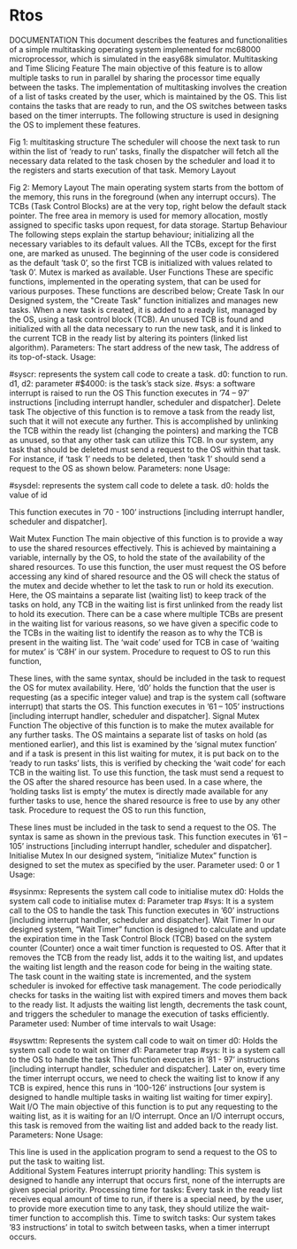 # Rtos
 DOCUMENTATION
This document describes the features and functionalities of a simple multitasking operating system implemented for mc68000 microprocessor, which is simulated in the easy68k simulator.
Multitasking and Time Slicing Feature
The main objective of this feature is to allow multiple tasks to run in parallel by sharing the processor time equally between the tasks.
The implementation of multitasking involves the creation of a list of tasks created by the user, which is maintained by the OS. This list contains the tasks that are ready to run, and the OS switches between tasks based on the timer interrupts. The following structure is used in designing the OS to implement these features. 

Fig 1: multitasking structure
The scheduler will choose the next task to run within the list of ‘ready to run’ tasks, finally the dispatcher will fetch all the necessary data related to the task chosen by the scheduler and load it to the registers and starts execution of that task.
Memory Layout

Fig 2: Memory Layout
The main operating system starts from the bottom of the memory, this runs in the foreground (when any interrupt occurs). The TCBs (Task Control Blocks) are at the very top, right below the default stack pointer. The free area in memory is used for memory allocation, mostly assigned to specific tasks upon request, for data storage.
Startup Behaviour
The following steps explain the startup behaviour;
initializing all the necessary variables to its default values. 
All the TCBs, except for the first one, are marked as unused.
The beginning of the user code is considered as the default ‘task 0’, so the first TCB is initialized with values related to ‘task 0’.
Mutex is marked as available.
User Functions
These are specific functions, implemented in the operating system, that can be used for various purposes. These functions are described below;
Create Task 
In our Designed system, the "Create Task" function initializes and manages new tasks. When a new task is created, it is added to a ready list, managed by the OS, using a task control block (TCB). An unused TCB is found and initialized with all the data necessary to run the new task, and it is linked to the current TCB in the ready list by altering its pointers (linked list algorithm). 
Parameters: The start address of the new task, The address of its top-of-stack.
Usage: 
             


#syscr: represents the system call code to create a task.
d0: function to run. 
d1, d2: parameter 
#$4000: is the task’s stack size.
#sys:  a software interrupt is raised to run the OS
This function executes in ’74 – 97’ instructions [including interrupt handler, scheduler and dispatcher].
Delete task 
The objective of this function is to remove a task from the ready list, such that it will not execute any further. This is accomplished by unlinking the TCB within the ready list (changing the pointers) and marking the TCB as unused, so that any other task can utilize this TCB.
In our system, any task that should be deleted must send a request to the OS within that task. For instance, if ‘task 1’ needs to be deleted, then ‘task 1’ should send a request to the OS as shown below.
Parameters: none 
Usage: 
               
#sysdel: represents the system call code to delete a task.
d0: holds the value of id

This function executes in ’70 - 100’ instructions [including interrupt handler, scheduler and dispatcher].



Wait Mutex Function
The main objective of this function is to provide a way to use the shared resources effectively. This is achieved by maintaining a variable, internally by the OS, to hold the state of the availability of the shared resources. To use this function, the user must request the OS before accessing any kind of shared resource and the OS will check the status of the mutex and decide whether to let the task to run or hold its execution. Here, the OS maintains a separate list (waiting list) to keep track of the tasks on hold, any TCB in the waiting list is first unlinked from the ready list to hold its execution. There can be a case where multiple TCBs are present in the waiting list for various reasons, so we have given a specific code to the TCBs in the waiting list to identify the reason as to why the TCB is present in the waiting list. The ‘wait code’ used for TCB in case of ‘waiting for mutex’ is ‘C8H’ in our system.
Procedure to request to OS to run this function,

These lines, with the same syntax, should be included in the task to request the OS for mutex availability. Here, ‘d0’ holds the function that the user is requesting (as a specific integer value) and trap is the system call (software interrupt) that starts the OS.
This function executes in ’61 – 105’ instructions [including interrupt handler, scheduler and dispatcher].
Signal Mutex Function
The objective of this function is to make the mutex available for any further tasks. The OS maintains a separate list of tasks on hold (as mentioned earlier), and this list is examined by the ‘signal mutex function’ and if a task is present in this list waiting for mutex, it is put back on to the ‘ready to run tasks’ lists, this is verified by checking the ‘wait code’ for each TCB in the waiting list. To use this function, the task must send a request to the OS after the shared resource has been used. In a case where, the ‘holding tasks list is empty’ the mutex is directly made available for any further tasks to use, hence the shared resource is free to use by any other task.
Procedure to request the OS to run this function,

These lines must be included in the task to send a request to the OS. The syntax is same as shown in the previous task.
This function executes in ’61 – 105’ instructions [including interrupt handler, scheduler and dispatcher].
Initialise Mutex
In our designed system, “initialize Mutex” function is designed to set the mutex as specified by the user. 
Parameter used: 0 or 1
Usage:

#sysinmx: Represents the system call code to initialise mutex
d0: Holds the system call code to initialise mutex
d: Parameter 
trap #sys: It is a system call to the OS to handle the task
This function executes in ’60’ instructions [including interrupt handler, scheduler and dispatcher].
Wait Timer
In our designed system, “Wait Timer” function is designed to calculate and update the expiration time in the Task Control Block (TCB) based on the system counter (Counter) once a wait timer function is requested to OS. After that it removes the TCB from the ready list, adds it to the waiting list, and updates the waiting list length and the reason code for being in the waiting state. The task count in the waiting state is incremented, and the system scheduler is invoked for effective task management. The code periodically checks for tasks in the waiting list with expired timers and moves them back to the ready list. It adjusts the waiting list length, decrements the task count, and triggers the scheduler to manage the execution of tasks efficiently.
Parameter used: Number of time intervals to wait
Usage:

#syswttm: Represents the system call code to wait on timer
d0: Holds the system call code to wait on timer
d1: Parameter
trap #sys: It is a system call to the OS to handle the task
This function executes in ’81 - 97’ instructions [including interrupt handler, scheduler and dispatcher]. Later on, every time the timer interrupt occurs, we need to check the waiting list to know if any TCB is expired, hence this runs in ‘100-126’ instructions [our system is designed to handle multiple tasks in waiting list waiting for timer expiry].
Wait I/O
The main objective of this function is to put any requesting to the waiting list, as it is waiting for an I/O interrupt. Once an I/O interrupt occurs, this task is removed from the waiting list and added back to the ready list. 
Parameters: None
Usage:

This line is used in the application program to send a request to the OS to put the task to waiting list.  
Additional System Features
interrupt priority handling: This system is designed to handle any interrupt that occurs first, none of the interrupts are given special priority.
Processing time for tasks: Every task in the ready list receives equal amount of time to run, if there is a special need, by the user, to provide more execution time to any task, they should utilize the wait-timer function to accomplish this.
Time to switch tasks: Our system takes ’83 instructions’ in total to switch between tasks, when a timer interrupt occurs.

